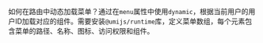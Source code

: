 如何在路由中动态加载菜单？通过在`menu`属性中使用`dynamic`，根据当前用户的用户ID加载对应的组件。需要安装`@umijs/runtime`库，定义菜单数组，每个元素包含菜单的路径、名称、图标、访问权限和组件。
